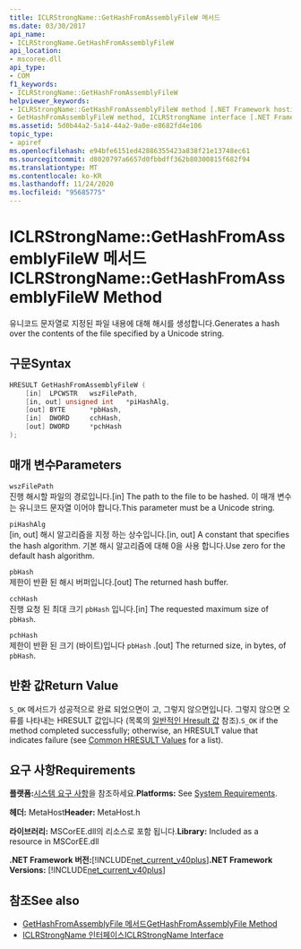 ```yaml
---
title: ICLRStrongName::GetHashFromAssemblyFileW 메서드
ms.date: 03/30/2017
api_name:
- ICLRStrongName.GetHashFromAssemblyFileW
api_location:
- mscoree.dll
api_type:
- COM
f1_keywords:
- ICLRStrongName::GetHashFromAssemblyFileW
helpviewer_keywords:
- ICLRStrongName::GetHashFromAssemblyFileW method [.NET Framework hosting]
- GetHashFromAssemblyFileW method, ICLRStrongName interface [.NET Framework hosting]
ms.assetid: 5d0b44a2-5a14-44a2-9a0e-e8682fd4e106
topic_type:
- apiref
ms.openlocfilehash: e94bfe6151ed42886355423a838f21e13748ec61
ms.sourcegitcommit: d8020797a6657d0fbbdff362b80300815f682f94
ms.translationtype: MT
ms.contentlocale: ko-KR
ms.lasthandoff: 11/24/2020
ms.locfileid: "95685775"
---
```

# <a name="iclrstrongnamegethashfromassemblyfilew-method"></a><span data-ttu-id="8acb7-102">ICLRStrongName::GetHashFromAssemblyFileW 메서드</span><span class="sxs-lookup"><span data-stu-id="8acb7-102">ICLRStrongName::GetHashFromAssemblyFileW Method</span></span>

<span data-ttu-id="8acb7-103">유니코드 문자열로 지정된 파일 내용에 대해 해시를 생성합니다.</span><span class="sxs-lookup"><span data-stu-id="8acb7-103">Generates a hash over the contents of the file specified by a Unicode string.</span></span>  
  
## <a name="syntax"></a><span data-ttu-id="8acb7-104">구문</span><span class="sxs-lookup"><span data-stu-id="8acb7-104">Syntax</span></span>  
  
```cpp  
HRESULT GetHashFromAssemblyFileW (  
    [in]  LPCWSTR   wszFilePath,  
    [in, out] unsigned int   *piHashAlg,  
    [out] BYTE      *pbHash,  
    [in]  DWORD     cchHash,  
    [out] DWORD     *pchHash  
);  
```  
  
## <a name="parameters"></a><span data-ttu-id="8acb7-105">매개 변수</span><span class="sxs-lookup"><span data-stu-id="8acb7-105">Parameters</span></span>  

 `wszFilePath`  
 <span data-ttu-id="8acb7-106">진행 해시할 파일의 경로입니다.</span><span class="sxs-lookup"><span data-stu-id="8acb7-106">[in] The path to the file to be hashed.</span></span> <span data-ttu-id="8acb7-107">이 매개 변수는 유니코드 문자열 이어야 합니다.</span><span class="sxs-lookup"><span data-stu-id="8acb7-107">This parameter must be a Unicode string.</span></span>  
  
 `piHashAlg`  
 <span data-ttu-id="8acb7-108">[in, out] 해시 알고리즘을 지정 하는 상수입니다.</span><span class="sxs-lookup"><span data-stu-id="8acb7-108">[in, out] A constant that specifies the hash algorithm.</span></span> <span data-ttu-id="8acb7-109">기본 해시 알고리즘에 대해 0을 사용 합니다.</span><span class="sxs-lookup"><span data-stu-id="8acb7-109">Use zero for the default hash algorithm.</span></span>  
  
 `pbHash`  
 <span data-ttu-id="8acb7-110">제한이 반환 된 해시 버퍼입니다.</span><span class="sxs-lookup"><span data-stu-id="8acb7-110">[out] The returned hash buffer.</span></span>  
  
 `cchHash`  
 <span data-ttu-id="8acb7-111">진행 요청 된 최대 크기 `pbHash` 입니다.</span><span class="sxs-lookup"><span data-stu-id="8acb7-111">[in] The requested maximum size of `pbHash`.</span></span>  
  
 `pchHash`  
 <span data-ttu-id="8acb7-112">제한이 반환 된 크기 (바이트)입니다 `pbHash` .</span><span class="sxs-lookup"><span data-stu-id="8acb7-112">[out] The returned size, in bytes, of `pbHash`.</span></span>  
  
## <a name="return-value"></a><span data-ttu-id="8acb7-113">반환 값</span><span class="sxs-lookup"><span data-stu-id="8acb7-113">Return Value</span></span>  

 <span data-ttu-id="8acb7-114">`S_OK` 메서드가 성공적으로 완료 되었으면이 고, 그렇지 않으면입니다. 그렇지 않으면 오류를 나타내는 HRESULT 값입니다 (목록의 [일반적인 Hresult 값](/windows/win32/seccrypto/common-hresult-values) 참조).</span><span class="sxs-lookup"><span data-stu-id="8acb7-114">`S_OK` if the method completed successfully; otherwise, an HRESULT value that indicates failure (see [Common HRESULT Values](/windows/win32/seccrypto/common-hresult-values) for a list).</span></span>  
  
## <a name="requirements"></a><span data-ttu-id="8acb7-115">요구 사항</span><span class="sxs-lookup"><span data-stu-id="8acb7-115">Requirements</span></span>  

 <span data-ttu-id="8acb7-116">**플랫폼:**[시스템 요구 사항](../../get-started/system-requirements.md)을 참조하세요.</span><span class="sxs-lookup"><span data-stu-id="8acb7-116">**Platforms:** See [System Requirements](../../get-started/system-requirements.md).</span></span>  
  
 <span data-ttu-id="8acb7-117">**헤더:** MetaHost</span><span class="sxs-lookup"><span data-stu-id="8acb7-117">**Header:** MetaHost.h</span></span>  
  
 <span data-ttu-id="8acb7-118">**라이브러리:** MSCorEE.dll의 리소스로 포함 됩니다.</span><span class="sxs-lookup"><span data-stu-id="8acb7-118">**Library:** Included as a resource in MSCorEE.dll</span></span>  
  
 <span data-ttu-id="8acb7-119">**.NET Framework 버전:**[!INCLUDE[net_current_v40plus](../../../../includes/net-current-v40plus-md.md)]</span><span class="sxs-lookup"><span data-stu-id="8acb7-119">**.NET Framework Versions:** [!INCLUDE[net_current_v40plus](../../../../includes/net-current-v40plus-md.md)]</span></span>  
  
## <a name="see-also"></a><span data-ttu-id="8acb7-120">참조</span><span class="sxs-lookup"><span data-stu-id="8acb7-120">See also</span></span>

- [<span data-ttu-id="8acb7-121">GetHashFromAssemblyFile 메서드</span><span class="sxs-lookup"><span data-stu-id="8acb7-121">GetHashFromAssemblyFile Method</span></span>](iclrstrongname-gethashfromassemblyfile-method.md)
- [<span data-ttu-id="8acb7-122">ICLRStrongName 인터페이스</span><span class="sxs-lookup"><span data-stu-id="8acb7-122">ICLRStrongName Interface</span></span>](iclrstrongname-interface.md)
